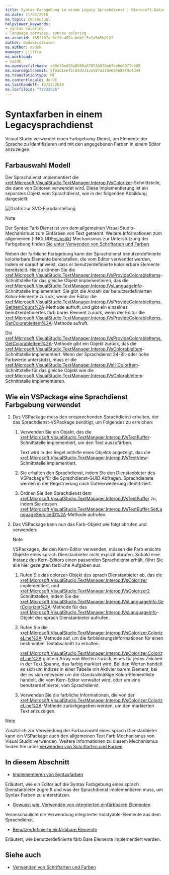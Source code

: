 ```yaml
---
title: Syntax Farbgebung in einem Legacy Sprachdienst | Microsoft-Dokumentation
ms.date: 11/04/2016
ms.topic: conceptual
helpviewer_keywords:
- syntax coloring
- language services, syntax coloring
ms.assetid: f65ff67e-8c20-497a-bebf-5e2a5b5b012f
author: madskristensen
ms.author: madsk
manager: jillfra
ms.workload:
- vssdk
ms.openlocfilehash: c00e70ed28a8086a87851b978eb7ee6d6077c009
ms.sourcegitcommit: 5f6ad1cefbcd3d531ce587ad30e684684f4c4d44
ms.translationtype: MT
ms.contentlocale: de-DE
ms.lasthandoff: 10/22/2019
ms.locfileid: "72722976"
---
```

# <a name="syntax-coloring-in-a-legacy-language-service"></a>Syntaxfarben in einem Legacysprachdienst

Visual Studio verwendet einen Farbgebung-Dienst, um Elemente der Sprache zu identifizieren und mit den angegebenen Farben in einem Editor anzuzeigen.

## <a name="colorizer-model"></a>Farbauswahl Modell
 Der Sprachdienst implementiert die <xref:Microsoft.VisualStudio.TextManager.Interop.IVsColorizer>-Schnittstelle, die dann von Editoren verwendet wird. Diese Implementierung ist ein separates Objekt vom Sprachdienst, wie in der folgenden Abbildung dargestellt:

 ![Grafik zur SVC-Farbdarstellung](../../extensibility/internals/media/figlgsvccolorizer.gif)

> [!NOTE]
> Der Syntax Farb Dienst ist von dem allgemeinen Visual Studio-Mechanismus zum Einfärben von Text getrennt. Weitere Informationen zum allgemeinen [!INCLUDE[vsipsdk](../../extensibility/includes/vsipsdk_md.md)] Mechanismus zur Unterstützung der Farbgebung finden [Sie unter Verwenden von Schriftarten und Farben](../../extensibility/using-fonts-and-colors.md).

 Neben der farbliche Farbgebung kann der Sprachdienst benutzerdefinierte kolorierbare Elemente bereitstellen, die vom Editor verwendet werden, indem er darauf anweist, dass er benutzerdefinierte kolorierbare Elemente bereitstellt. Hierzu können Sie die <xref:Microsoft.VisualStudio.TextManager.Interop.IVsProvideColorableItems>-Schnittstelle für das gleiche Objekt implementieren, das die <xref:Microsoft.VisualStudio.TextManager.Interop.IVsLanguageInfo>-Schnittstelle implementiert. Sie gibt die Anzahl der benutzerdefinierten Kolon-Elemente zurück, wenn der Editor die <xref:Microsoft.VisualStudio.TextManager.Interop.IVsProvideColorableItems.GetItemCount%2A>-Methode aufruft, und gibt ein einzelnes benutzerdefiniertes färb bares Element zurück, wenn der Editor die <xref:Microsoft.VisualStudio.TextManager.Interop.IVsProvideColorableItems.GetColorableItem%2A>-Methode aufruft.

 Die <xref:Microsoft.VisualStudio.TextManager.Interop.IVsProvideColorableItems.GetColorableItem%2A>-Methode gibt ein Objekt zurück, das die <xref:Microsoft.VisualStudio.TextManager.Interop.IVsColorableItem>-Schnittstelle implementiert. Wenn der Sprachdienst 24-Bit-oder hohe Farbwerte unterstützt, muss er die <xref:Microsoft.VisualStudio.TextManager.Interop.IVsHiColorItem>-Schnittstelle für das gleiche Objekt wie die <xref:Microsoft.VisualStudio.TextManager.Interop.IVsColorableItem>-Schnittstelle implementieren.

## <a name="how-a-vspackage-uses-a-language-service-colorizer"></a>Wie ein VSPackage eine Sprachdienst Farbgebung verwendet

1. Das VSPackage muss den entsprechenden Sprachdienst erhalten, der das Sprachdienst-VSPackage benötigt, um Folgendes zu erreichen:

    1. Verwenden Sie ein Objekt, das die <xref:Microsoft.VisualStudio.TextManager.Interop.IVsTextBuffer>-Schnittstelle implementiert, um den Text auszufärben.

         Text wird in der Regel mithilfe eines Objekts angezeigt, das die <xref:Microsoft.VisualStudio.TextManager.Interop.IVsTextView>-Schnittstelle implementiert.

    2. Sie erhalten den Sprachdienst, indem Sie den Dienstanbieter des VSPackage für die Sprachdienst-GUID Abfragen. Sprachdienste werden in der Registrierung nach Dateierweiterung identifiziert.

    3. Ordnen Sie den Sprachdienst dem <xref:Microsoft.VisualStudio.TextManager.Interop.IVsTextBuffer> zu, indem Sie dessen <xref:Microsoft.VisualStudio.TextManager.Interop.IVsTextBuffer.SetLanguageServiceID%2A>-Methode aufrufen.

2. Das VSPackage kann nun das Farb-Objekt wie folgt abrufen und verwenden:

    > [!NOTE]
    > VSPackages, die den Kern-Editor verwenden, müssen die Farb ersichts Objekte eines sprach Dienstanbieter nicht explizit abrufen. Sobald eine Instanz des Kern-Editors einen passenden Sprachdienst erhält, führt Sie alle hier gezeigten farbliche Aufgaben aus.

    1. Rufen Sie das colorzer-Objekt des sprach Dienstanbieter ab, das die <xref:Microsoft.VisualStudio.TextManager.Interop.IVsColorizer> implementiert, und <xref:Microsoft.VisualStudio.TextManager.Interop.IVsColorizer2> Schnittstellen, indem Sie die <xref:Microsoft.VisualStudio.TextManager.Interop.IVsLanguageInfo.GetColorizer%2A>-Methode für das <xref:Microsoft.VisualStudio.TextManager.Interop.IVsLanguageInfo>-Objekt des sprach Dienstanbieter aufrufen.

    2. Rufen Sie die <xref:Microsoft.VisualStudio.TextManager.Interop.IVsColorizer.ColorizeLine%2A>-Methode auf, um die farbisierungsinformationen für einen bestimmten Textabschnitt zu erhalten.

         <xref:Microsoft.VisualStudio.TextManager.Interop.IVsColorizer.ColorizeLine%2A> gibt ein Array von Werten zurück, eines für jedes Zeichen in der Text Spanne, das farbig markiert wird. Bei den Werten handelt es sich um Indizes in einer Tabelle mit Aktivier barem Element, bei der es sich entweder um die standardmäßige Kolon-Elementliste handelt, die vom Kern-Editor verwaltet wird, oder um eine benutzerdefinierte, vom Sprachdienst

    3. Verwenden Sie die farbliche Informationen, die von der <xref:Microsoft.VisualStudio.TextManager.Interop.IVsColorizer.ColorizeLine%2A>-Methode zurückgegeben werden, um den markierten Text anzuzeigen.

> [!NOTE]
> Zusätzlich zur Verwendung der Farbauswahl eines sprach Dienstanbieter kann ein VSPackage auch den allgemeinen Text Farb Mechanismus von Visual Studio verwenden. Weitere Informationen zu diesem Mechanismus finden Sie unter [Verwenden von Schriftarten und Farben](../../extensibility/using-fonts-and-colors.md).

## <a name="in-this-section"></a>In diesem Abschnitt
- [Implementieren von Syntaxfarben](../../extensibility/internals/implementing-syntax-coloring.md)

 Erläutert, wie ein Editor auf die Syntax Farbgebung eines sprach Dienstanbieter zugreift und was der Sprachdienst implementieren muss, um Syntax Farben zu unterstützen.

- [Gewusst wie: Verwenden von integrierten einfärbbaren Elementen](../../extensibility/internals/how-to-use-built-in-colorable-items.md)

 Veranschaulicht die Verwendung integrierter kolatyable-Elemente aus dem Sprachdienst.

- [Benutzerdefinierte einfärbbare Elemente](../../extensibility/internals/custom-colorable-items.md)

 Erläutert, wie benutzerdefinierte färb Bare Elemente implementiert werden.

## <a name="see-also"></a>Siehe auch

- [Verwenden von Schriftarten und Farben](../../extensibility/using-fonts-and-colors.md)